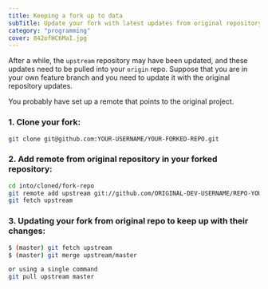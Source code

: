 ```yaml
---
title: Keeping a fork up to data
subTitle: Update your fork with latest updates from original repository
category: "programming"
cover: 842ofHC6MaI.jpg
---
```


After a while, the `upstream` repository may have been updated, and these updates need to be pulled into your `origin` repo. Suppose that you are in your own feature branch and you need to update it with the original repository updates.

You probably have set up a remote that points to the original project.

### 1. Clone your fork:
```bash
git clone git@github.com:YOUR-USERNAME/YOUR-FORKED-REPO.git
```
### 2. Add remote from original repository in your forked repository: 
```bash
cd into/cloned/fork-repo
git remote add upstream git://github.com/ORIGINAL-DEV-USERNAME/REPO-YOU-FORKED-FROM.git
git fetch upstream
```

### 3. Updating your fork from original repo to keep up with their changes:
```bash
$ (master) git fetch upstream
$ (master) git merge upstream/master

or using a single command
git pull upstream master
```
